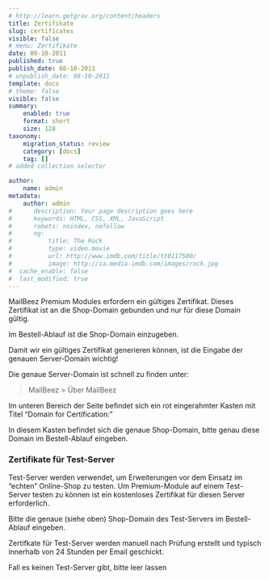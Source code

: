 ```yaml
---
# http://learn.getgrav.org/content/headers
title: Zertifikate
slug: certificates
visible: false
# menu: Zertifikate
date: 08-10-2011
published: true
publish_date: 08-10-2011
# unpublish_date: 08-10-2011
template: docs
# theme: false
visible: false
summary:
    enabled: true
    format: short
    size: 128
taxonomy:
    migration_status: review
    category: [docs]
    tag: []
# added collection selector

author:
    name: admin
metadata:
    author: admin
#      description: Your page description goes here
#      keywords: HTML, CSS, XML, JavaScript
#      robots: noindex, nofollow
#      og:
#          title: The Rock
#          type: video.movie
#          url: http://www.imdb.com/title/tt0117500/
#          image: http://ia.media-imdb.com/images/rock.jpg
#  cache_enable: false
#  last_modified: true
---
```


MailBeez Premium Modules erfordern ein gültiges Zertifikat. Dieses Zertifikat ist an die Shop-Domain gebunden und nur für diese Domain gültig.

Im Bestell-Ablauf ist die Shop-Domain einzugeben.

Damit wir ein gültiges Zertifikat generieren können, ist die Eingabe der genauen Server-Domain wichtig!

Die genaue Server-Domain ist schnell zu finden unter:

> MailBeez > Über MailBeez

Im unteren Bereich der Seite befindet sich ein rot eingerahmter Kasten mit Titel “Domain for Certification:”

In diesem Kasten befindet sich die genaue Shop-Domain, bitte genau diese Domain im Bestell-Ablauf eingeben.

### Zertifikate für Test-Server

Test-Server werden verwendet, um Erweiterungen vor dem Einsatz im “echten” Online-Shop zu testen. Um Premium-Module auf einem Test-Server testen zu können ist ein kostenloses Zertifikat für diesen Server erforderlich.

Bitte die genaue (siehe oben) Shop-Domain des Test-Servers im Bestell-Ablauf eingeben.

Zertifkate für Test-Server werden manuell nach Prüfung erstellt und typisch innerhalb von 24 Stunden per Email geschickt.

Fall es keinen Test-Server gibt, bitte leer lassen
